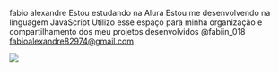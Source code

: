 fabio alexandre
Estou estudando na Alura
Estou me desenvolvendo na linguagem JavaScript
Utilizo esse espaço para minha organização e compartilhamento dos meu projetos desenvolvidos
@fabiin_018
fabioalexandre82974@gmail.com

![](https://media1.tenor.com/m/4Dd2l0Hqi6YAAAAC/football-gif-messi-hit.gif)

